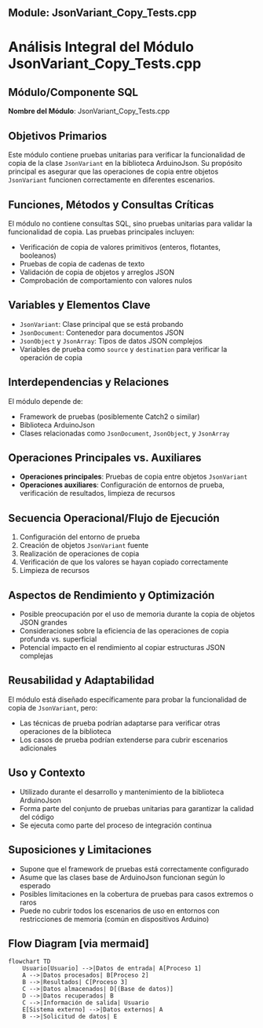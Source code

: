 ## Module: JsonVariant_Copy_Tests.cpp
# Análisis Integral del Módulo JsonVariant_Copy_Tests.cpp

## Módulo/Componente SQL
**Nombre del Módulo**: JsonVariant_Copy_Tests.cpp

## Objetivos Primarios
Este módulo contiene pruebas unitarias para verificar la funcionalidad de copia de la clase `JsonVariant` en la biblioteca ArduinoJson. Su propósito principal es asegurar que las operaciones de copia entre objetos `JsonVariant` funcionen correctamente en diferentes escenarios.

## Funciones, Métodos y Consultas Críticas
El módulo no contiene consultas SQL, sino pruebas unitarias para validar la funcionalidad de copia. Las pruebas principales incluyen:
- Verificación de copia de valores primitivos (enteros, flotantes, booleanos)
- Pruebas de copia de cadenas de texto
- Validación de copia de objetos y arreglos JSON
- Comprobación de comportamiento con valores nulos

## Variables y Elementos Clave
- `JsonVariant`: Clase principal que se está probando
- `JsonDocument`: Contenedor para documentos JSON
- `JsonObject` y `JsonArray`: Tipos de datos JSON complejos
- Variables de prueba como `source` y `destination` para verificar la operación de copia

## Interdependencias y Relaciones
El módulo depende de:
- Framework de pruebas (posiblemente Catch2 o similar)
- Biblioteca ArduinoJson
- Clases relacionadas como `JsonDocument`, `JsonObject`, y `JsonArray`

## Operaciones Principales vs. Auxiliares
- **Operaciones principales**: Pruebas de copia entre objetos `JsonVariant`
- **Operaciones auxiliares**: Configuración de entornos de prueba, verificación de resultados, limpieza de recursos

## Secuencia Operacional/Flujo de Ejecución
1. Configuración del entorno de prueba
2. Creación de objetos `JsonVariant` fuente
3. Realización de operaciones de copia
4. Verificación de que los valores se hayan copiado correctamente
5. Limpieza de recursos

## Aspectos de Rendimiento y Optimización
- Posible preocupación por el uso de memoria durante la copia de objetos JSON grandes
- Consideraciones sobre la eficiencia de las operaciones de copia profunda vs. superficial
- Potencial impacto en el rendimiento al copiar estructuras JSON complejas

## Reusabilidad y Adaptabilidad
El módulo está diseñado específicamente para probar la funcionalidad de copia de `JsonVariant`, pero:
- Las técnicas de prueba podrían adaptarse para verificar otras operaciones de la biblioteca
- Los casos de prueba podrían extenderse para cubrir escenarios adicionales

## Uso y Contexto
- Utilizado durante el desarrollo y mantenimiento de la biblioteca ArduinoJson
- Forma parte del conjunto de pruebas unitarias para garantizar la calidad del código
- Se ejecuta como parte del proceso de integración continua

## Suposiciones y Limitaciones
- Supone que el framework de pruebas está correctamente configurado
- Asume que las clases base de ArduinoJson funcionan según lo esperado
- Posibles limitaciones en la cobertura de pruebas para casos extremos o raros
- Puede no cubrir todos los escenarios de uso en entornos con restricciones de memoria (común en dispositivos Arduino)
## Flow Diagram [via mermaid]
```mermaid
flowchart TD
    Usuario[Usuario] -->|Datos de entrada| A[Proceso 1]
    A -->|Datos procesados| B[Proceso 2]
    B -->|Resultados| C[Proceso 3]
    C -->|Datos almacenados| D[(Base de datos)]
    D -->|Datos recuperados| B
    C -->|Información de salida| Usuario
    E[Sistema externo] -->|Datos externos| A
    B -->|Solicitud de datos| E
```
